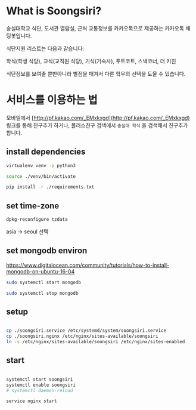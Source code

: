 
# What is Soongsiri?

숭실대학교 식단, 도서관 열람실, 근처 교통정보를 카카오톡으로 제공하는 카카오톡 채팅봇입니다.

식단지원 리스트는 다음과 같습니다:

학식(학생 식당), 교식(교직원 식당), 기식(기숙사), 푸트코트, 스낵코너, 더 키친

식단정보를 보여줄 뿐만아니라 별점을 매겨서 다른 학우의 선택을 도울 수 있습니다.



# 서비스를 이용하는 법

모바일에서 [http://pf.kakao.com/_EMxkxgd](http://pf.kakao.com/_EMxkxgd) 링크를 통해 친구추가 하거나, 플러스친구 검색에서 `숭실대 학식` 을 검색해서 친구추가 합니다.

## install dependencies
```bash
virtualenv venv -p python3

source ./venv/bin/activate

pip install -r ./requirements.txt
```

## set time-zone

```bash
dpkg-reconfigure tzdata
```

asia -> seoul 선택

## set mongodb environ

https://www.digitalocean.com/community/tutorials/how-to-install-mongodb-on-ubuntu-16-04

```bash
sudo systemctl start mongodb

sudo systemctl stop mongodb
```

## setup

```bash

cp ./soongsiri.service /etc/systemd/system/soongsiri.service
cp ./soongsiri.nginx /etc/nginx/sites-available/soongsiri
ln -s /etc/nginx/sites-available/soongsiri /etc/nginx/sites-enabled

```


## start

```bash

systemctl start soongsiri
systemctl enable soongsiri
# systemctl daemon-reload

service nginx start
```

